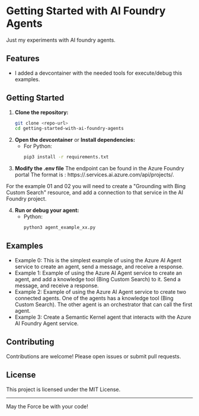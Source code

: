 # Getting Started with AI Foundry Agents

Just my experiments with AI foundry agents. 

## Features

- I added a devcontainer with the needed tools for execute/debug this examples.

## Getting Started

1. **Clone the repository:**
    ```bash
    git clone <repo-url>
    cd getting-started-with-ai-foundry-agents
    ```
2. **Open the devcontainer** 
or 
**Install dependencies:**
    - For Python:
      ```bash
      pip3 install -r requirements.txt
      ```
3. **Modify the .env file**
The endpoint can be found in the Azure Foundry portal
The format is : https://<resource>.services.ai.azure.com/api/projects/<project-name>.

For the example 01 and 02 you will need to create a "Grounding with Bing Custom Search" resource, and add a connection to that service in the AI Foundry project.


4. **Run or debug your agent:**    
    - Python:
      ```bash
      python3 agent_example_xx.py
      ```

## Examples

- Example 0: This is the simplest example of using the Azure AI Agent service to create an agent, send a message, and receive a response.
- Example 1: Example of using the Azure AI Agent service to create an agent, and add a knowledge tool (Bing Custom Search) to it. Send a message, and receive a response.
- Example 2: Example of using the Azure AI Agent service to create two connected agents. One of the agents has a knowledge tool (Bing Custom Search). The other agent is an orchestrator that can call the first agent.
- Example 3: Create a Semantic Kernel agent that interacts with the Azure AI Foundry Agent service.

## Contributing

Contributions are welcome! Please open issues or submit pull requests.

## License

This project is licensed under the MIT License.

---
May the Force be with your code!